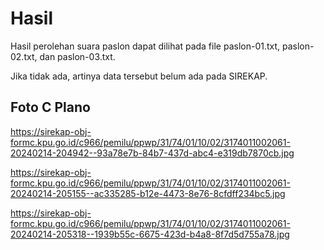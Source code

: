 # Hasil

Hasil perolehan suara paslon dapat dilihat pada file paslon-01.txt, paslon-02.txt, dan paslon-03.txt.

Jika tidak ada, artinya data tersebut belum ada pada SIREKAP.

## Foto C Plano

https://sirekap-obj-formc.kpu.go.id/c966/pemilu/ppwp/31/74/01/10/02/3174011002061-20240214-204942--93a78e7b-84b7-437d-abc4-e319db7870cb.jpg

https://sirekap-obj-formc.kpu.go.id/c966/pemilu/ppwp/31/74/01/10/02/3174011002061-20240214-205155--ac335285-b12e-4473-8e76-8cfdff234bc5.jpg

https://sirekap-obj-formc.kpu.go.id/c966/pemilu/ppwp/31/74/01/10/02/3174011002061-20240214-205318--1939b55c-6675-423d-b4a8-8f7d5d755a78.jpg

